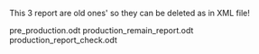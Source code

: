 This 3 report are old ones' so they can be deleted as in XML file!

pre_production.odt
production_remain_report.odt
production_report_check.odt

